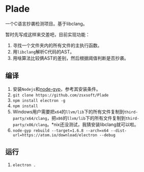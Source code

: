 ﻿# Plade

一个C语言抄袭检测项目。基于libclang。

暂时先写成这样来交差吧，目前实现功能：
1. 寻找一个文件夹内的所有文件的主执行函数。
1. 用``libclang``解析C代码的AST。
1. 用啥算法比较俩AST的差别，然后根据阈值判断是否抄袭。

## 编译

1. 安装``Nodejs``和[node-gyp](https://github.com/nodejs/node-gyp)，参考其安装条件。
1. ``git clone https://github.com/zsxsoft/Plade``
1. ``npm install electron -g``
1. ``npm install``
1. Windows用户需要把``x64``的``llvm/lib``下的所有文件复制到``third-party/x64/clang``，把``x86``的``llvm/lib``下的所有文件复制到``third-party/x86/clang``。*nix还没测试，我猜安装libclang就可以啦。
1. ``node-gyp rebuild --target=1.6.8 --arch=x64 --dist-url=https://atom.io/download/electron --debug``

## 运行
1. ``electron .``